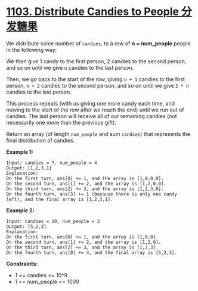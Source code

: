 # [1103. Distribute Candies to People 分发糖果](https://leetcode.com/problems/distribute-candies-to-people/)

We distribute some number of `candies`, to a row of **n = num_people** people in the following way:

We then give 1 candy to the first person, 2 candies to the second person, and so on until we give `n` candies to the last person.

Then, we go back to the start of the row, giving `n + 1` candies to the first person, `n + 2` candies to the second person, and so on until we give `2 * n` candies to the last person.

This process repeats (with us giving one more candy each time, and moving to the start of the row after we reach the end) until we run out of candies.  The last person will receive all of our remaining candies (not necessarily one more than the previous gift).

Return an array (of length `num_people` and sum `candies`) that represents the final distribution of candies.

 

**Example 1:**

```
Input: candies = 7, num_people = 4
Output: [1,2,3,1]
Explanation:
On the first turn, ans[0] += 1, and the array is [1,0,0,0].
On the second turn, ans[1] += 2, and the array is [1,2,0,0].
On the third turn, ans[2] += 3, and the array is [1,2,3,0].
On the fourth turn, ans[3] += 1 (because there is only one candy left), and the final array is [1,2,3,1].
```

**Example 2:**

```
Input: candies = 10, num_people = 3
Output: [5,2,3]
Explanation: 
On the first turn, ans[0] += 1, and the array is [1,0,0].
On the second turn, ans[1] += 2, and the array is [1,2,0].
On the third turn, ans[2] += 3, and the array is [1,2,3].
On the fourth turn, ans[0] += 4, and the final array is [5,2,3].
```

 

**Constraints:**

- 1 <= candies <= 10^9
- 1 <= num_people <= 1000